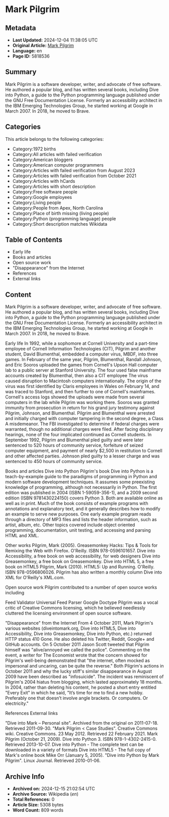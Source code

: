 # Mark Pilgrim

## Metadata
- **Last Updated:** 2024-12-04 11:38:05 UTC
- **Original Article:** [Mark Pilgrim](https://en.wikipedia.org/wiki/Mark_Pilgrim)
- **Language:** en
- **Page ID:** 5818536

## Summary
Mark Pilgrim is a software developer, writer, and advocate of free software.  He authored a popular blog, and has written several books, including Dive into Python, a guide to the Python programming language published under the GNU Free Documentation License. Formerly an accessibility architect in the IBM Emerging Technologies Group, he started working at Google in March 2007. In 2018, he moved to Brave.

## Categories
This article belongs to the following categories:

- Category:1972 births
- Category:All articles with failed verification
- Category:American bloggers
- Category:American computer programmers
- Category:Articles with failed verification from August 2023
- Category:Articles with failed verification from October 2021
- Category:Articles with hCards
- Category:Articles with short description
- Category:Free software people
- Category:Google employees
- Category:Living people
- Category:People from Apex, North Carolina
- Category:Place of birth missing (living people)
- Category:Python (programming language) people
- Category:Short description matches Wikidata

## Table of Contents

- Early life
- Books and articles
- Open source work
- "Disappearance" from the Internet
- References
- External links

## Content

Mark Pilgrim is a software developer, writer, and advocate of free software.  He authored a popular blog, and has written several books, including Dive into Python, a guide to the Python programming language published under the GNU Free Documentation License. Formerly an accessibility architect in the IBM Emerging Technologies Group, he started working at Google in March 2007. In 2018, he moved to Brave.

Early life
In 1992, while a sophomore at Cornell University and a part-time employee of Cornell Information Technologies (CIT), Pilgrim and another student, David Blumenthal, embedded a computer virus, MBDF, into three games. In February of the same year, Pilgrim, Blumenthal, Randall Johnson, and Eric Sooros uploaded the games from Cornell's Upson Hall computer lab to a public server at Stanford University. The four used false mainframe accounts created by Blumenthal, then also a CIT employee  The virus caused disruption to Macintosh computers internationally.
The origin of the virus was first identified by Claris employees in Wales on February 14, and was traced to Stanford, and then further to one of Cornell's mainframes. Cornell's access logs showed the uploads were made from several computers in the lab while Pilgrim was working there. Sooros was granted immunity from prosecution in return for his grand jury testimony against Pilgrim, Johnson, and Blumenthal. Pilgrim and Blumenthal were arrested and initially charged with computer tampering in the second degree, a Class A misdemeanor. The FBI investigated to determine if federal charges were warranted, though no additional charges were filed.  After facing disciplinary hearings, none of the four implicated continued as Cornell students.
In September 1992, Pilgrim and Blumenthal pled guilty and were later sentenced to 520 hours of community service, forfeiture of seized computer equipment, and payment of nearly $2,500 in restitution to Cornell and other affected parties. Johnson pled guilty to a lesser charge and was sentenced to 450 hours of community service.

Books and articles
Dive into Python
Pilgrim's book Dive into Python is a teach-by-example guide to the paradigms of programming in Python and modern software development techniques. It assumes some preexisting knowledge of programming, although not necessarily in Python. The first edition was published in 2004 (ISBN 1-59059-356-1), and a 2009 second edition (ISBN 9781430224150) covers Python 3. Both are available online as well as in print.
Much of the book consists of example programs with annotations and explanatory text, and it generally describes how to modify an example to serve new purposes. One early example program reads through a directory of MP3 files and lists the header information, such as artist, album, etc. Other topics covered include object oriented programming, documentation, unit testing, and accessing and parsing HTML and XML.

Other works
Pilgrim, Mark (2005). Greasemonkey Hacks: Tips & Tools for Remixing the Web with Firefox. O'Reilly. ISBN 978-0596101657.
Dive into Accessibility, a free book on web accessibility, for web designers
Dive into Greasemonkey, a free book on Greasemonkey.
Dive into HTML 5, a free book on HTML5
Pilgrim, Mark (2010). HTML5: Up and Running. O'Reilly. ISBN 978-0596806026.
Pilgrim has also written a monthly column Dive into XML for O'Reilly's XML.com.

Open source work
Pilgrim contributed to a number of open source works including

Feed Validator
Universal Feed Parser
Google Doctype
Pilgrim was a vocal critic of Creative Commons licensing, which he believed needlessly cluttered the licensing environment of open source software.

"Disappearance" from the Internet
From 4 October 2011, Mark Pilgrim's various websites (diveintomark.org, Dive into HTML5, Dive into Accessibility, Dive into Greasemonkey, Dive into Python, etc.) returned HTTP status 410 Gone. He also deleted his Twitter, Reddit, Google+ and GitHub accounts. On 5 October 2011 Jason Scott tweeted that Pilgrim himself was "alive/annoyed we called the police". Commenting on the event, a writer for The Economist wrote that the concern showed for Pilgrim's well-being demonstrated that "the internet, often mocked as impersonal and uncaring, can be quite the reverse."
Both Pilgrim's actions in October 2011 and why the lucky stiff's similar disappearance in August 2009 have been described as "infosuicide".
The incident was reminiscent of Pilgrim's 2004 hiatus from blogging, which lasted approximately 18 months. In 2004, rather than deleting his content, he posted a short entry entitled "Every Exit" in which he said, "It’s time for me to find a new hobby. Preferably one that doesn’t involve angle brackets. Or computers. Or electricity."

References
External links

"Dive into Mark – Personal site". Archived from the original on 2011-07-18. Retrieved 2011-09-30.
"Mark Pilgrim < Case Studies". Creative Commons wiki. Creative Commons. 23 May 2012. Retrieved 22 February 2021.
Mark Pilgrim (October 21, 2009). Dive into Python 3. ISBN 978-1-4302-2415-0. Retrieved 2013-10-07.
Dive into Python - The complete text can be downloaded in a variety of formats
Dive into HTML5 - The full copy of Mark's online book
Mike Orr (January 5, 2005). "Dive into Python by Mark Pilgrim". Linux Journal. Retrieved 2010-01-06.

## Archive Info
- **Archived on:** 2024-12-15 21:02:54 UTC
- **Archive Source:** Wikipedia (_en_)
- **Total References:** 0
- **Article Size:** 5308 bytes
- **Word Count:** 809 words
